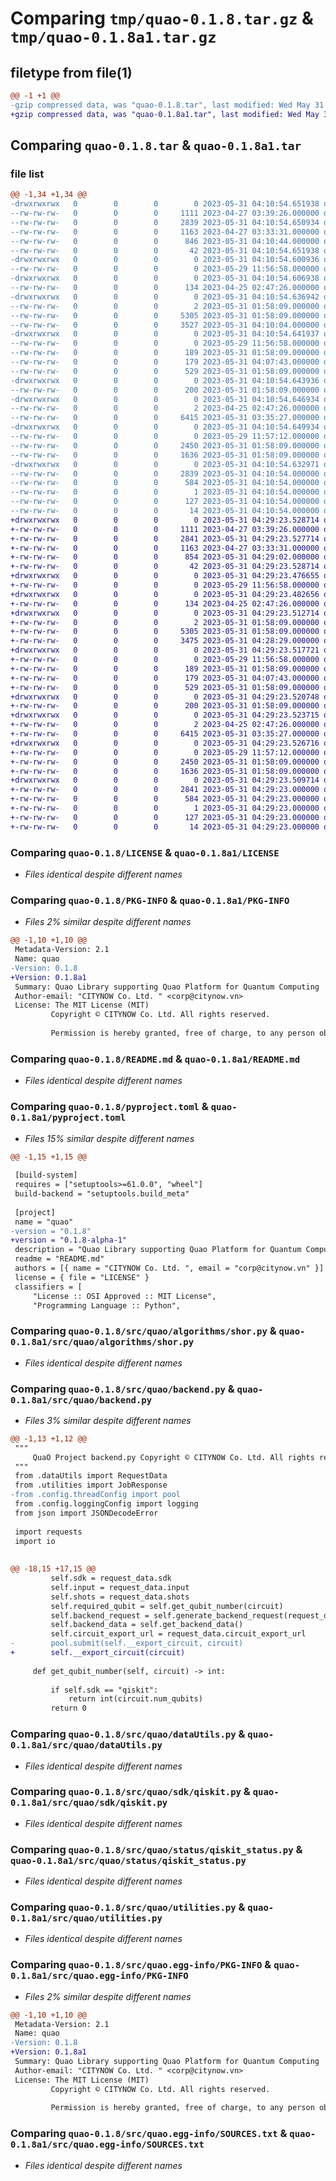 # Comparing `tmp/quao-0.1.8.tar.gz` & `tmp/quao-0.1.8a1.tar.gz`

## filetype from file(1)

```diff
@@ -1 +1 @@
-gzip compressed data, was "quao-0.1.8.tar", last modified: Wed May 31 04:10:54 2023, max compression
+gzip compressed data, was "quao-0.1.8a1.tar", last modified: Wed May 31 04:29:23 2023, max compression
```

## Comparing `quao-0.1.8.tar` & `quao-0.1.8a1.tar`

### file list

```diff
@@ -1,34 +1,34 @@
-drwxrwxrwx   0        0        0        0 2023-05-31 04:10:54.651938 quao-0.1.8/
--rw-rw-rw-   0        0        0     1111 2023-04-27 03:39:26.000000 quao-0.1.8/LICENSE
--rw-rw-rw-   0        0        0     2839 2023-05-31 04:10:54.650934 quao-0.1.8/PKG-INFO
--rw-rw-rw-   0        0        0     1163 2023-04-27 03:33:31.000000 quao-0.1.8/README.md
--rw-rw-rw-   0        0        0      846 2023-05-31 04:10:44.000000 quao-0.1.8/pyproject.toml
--rw-rw-rw-   0        0        0       42 2023-05-31 04:10:54.651938 quao-0.1.8/setup.cfg
-drwxrwxrwx   0        0        0        0 2023-05-31 04:10:54.600936 quao-0.1.8/src/
--rw-rw-rw-   0        0        0        0 2023-05-29 11:56:58.000000 quao-0.1.8/src/__init__.py
-drwxrwxrwx   0        0        0        0 2023-05-31 04:10:54.606938 quao-0.1.8/src/quao/
--rw-rw-rw-   0        0        0      134 2023-04-25 02:47:26.000000 quao-0.1.8/src/quao/__init__.py
-drwxrwxrwx   0        0        0        0 2023-05-31 04:10:54.636942 quao-0.1.8/src/quao/algorithms/
--rw-rw-rw-   0        0        0        2 2023-05-31 01:58:09.000000 quao-0.1.8/src/quao/algorithms/__init__.py
--rw-rw-rw-   0        0        0     5305 2023-05-31 01:58:09.000000 quao-0.1.8/src/quao/algorithms/shor.py
--rw-rw-rw-   0        0        0     3527 2023-05-31 04:10:04.000000 quao-0.1.8/src/quao/backend.py
-drwxrwxrwx   0        0        0        0 2023-05-31 04:10:54.641937 quao-0.1.8/src/quao/config/
--rw-rw-rw-   0        0        0        0 2023-05-29 11:56:58.000000 quao-0.1.8/src/quao/config/__init__.py
--rw-rw-rw-   0        0        0      189 2023-05-31 01:58:09.000000 quao-0.1.8/src/quao/config/loggingConfig.py
--rw-rw-rw-   0        0        0      179 2023-05-31 04:07:43.000000 quao-0.1.8/src/quao/config/threadConfig.py
--rw-rw-rw-   0        0        0      529 2023-05-31 01:58:09.000000 quao-0.1.8/src/quao/dataUtils.py
-drwxrwxrwx   0        0        0        0 2023-05-31 04:10:54.643936 quao-0.1.8/src/quao/enum/
--rw-rw-rw-   0        0        0      200 2023-05-31 01:58:09.000000 quao-0.1.8/src/quao/enum/providerType.py
-drwxrwxrwx   0        0        0        0 2023-05-31 04:10:54.646934 quao-0.1.8/src/quao/sdk/
--rw-rw-rw-   0        0        0        2 2023-04-25 02:47:26.000000 quao-0.1.8/src/quao/sdk/__init__.py
--rw-rw-rw-   0        0        0     6415 2023-05-31 03:35:27.000000 quao-0.1.8/src/quao/sdk/qiskit.py
-drwxrwxrwx   0        0        0        0 2023-05-31 04:10:54.649934 quao-0.1.8/src/quao/status/
--rw-rw-rw-   0        0        0        0 2023-05-29 11:57:12.000000 quao-0.1.8/src/quao/status/__init__.py
--rw-rw-rw-   0        0        0     2450 2023-05-31 01:58:09.000000 quao-0.1.8/src/quao/status/qiskit_status.py
--rw-rw-rw-   0        0        0     1636 2023-05-31 01:58:09.000000 quao-0.1.8/src/quao/utilities.py
-drwxrwxrwx   0        0        0        0 2023-05-31 04:10:54.632971 quao-0.1.8/src/quao.egg-info/
--rw-rw-rw-   0        0        0     2839 2023-05-31 04:10:54.000000 quao-0.1.8/src/quao.egg-info/PKG-INFO
--rw-rw-rw-   0        0        0      584 2023-05-31 04:10:54.000000 quao-0.1.8/src/quao.egg-info/SOURCES.txt
--rw-rw-rw-   0        0        0        1 2023-05-31 04:10:54.000000 quao-0.1.8/src/quao.egg-info/dependency_links.txt
--rw-rw-rw-   0        0        0      127 2023-05-31 04:10:54.000000 quao-0.1.8/src/quao.egg-info/requires.txt
--rw-rw-rw-   0        0        0       14 2023-05-31 04:10:54.000000 quao-0.1.8/src/quao.egg-info/top_level.txt
+drwxrwxrwx   0        0        0        0 2023-05-31 04:29:23.528714 quao-0.1.8a1/
+-rw-rw-rw-   0        0        0     1111 2023-04-27 03:39:26.000000 quao-0.1.8a1/LICENSE
+-rw-rw-rw-   0        0        0     2841 2023-05-31 04:29:23.527714 quao-0.1.8a1/PKG-INFO
+-rw-rw-rw-   0        0        0     1163 2023-04-27 03:33:31.000000 quao-0.1.8a1/README.md
+-rw-rw-rw-   0        0        0      854 2023-05-31 04:29:02.000000 quao-0.1.8a1/pyproject.toml
+-rw-rw-rw-   0        0        0       42 2023-05-31 04:29:23.528714 quao-0.1.8a1/setup.cfg
+drwxrwxrwx   0        0        0        0 2023-05-31 04:29:23.476655 quao-0.1.8a1/src/
+-rw-rw-rw-   0        0        0        0 2023-05-29 11:56:58.000000 quao-0.1.8a1/src/__init__.py
+drwxrwxrwx   0        0        0        0 2023-05-31 04:29:23.482656 quao-0.1.8a1/src/quao/
+-rw-rw-rw-   0        0        0      134 2023-04-25 02:47:26.000000 quao-0.1.8a1/src/quao/__init__.py
+drwxrwxrwx   0        0        0        0 2023-05-31 04:29:23.512714 quao-0.1.8a1/src/quao/algorithms/
+-rw-rw-rw-   0        0        0        2 2023-05-31 01:58:09.000000 quao-0.1.8a1/src/quao/algorithms/__init__.py
+-rw-rw-rw-   0        0        0     5305 2023-05-31 01:58:09.000000 quao-0.1.8a1/src/quao/algorithms/shor.py
+-rw-rw-rw-   0        0        0     3475 2023-05-31 04:28:29.000000 quao-0.1.8a1/src/quao/backend.py
+drwxrwxrwx   0        0        0        0 2023-05-31 04:29:23.517721 quao-0.1.8a1/src/quao/config/
+-rw-rw-rw-   0        0        0        0 2023-05-29 11:56:58.000000 quao-0.1.8a1/src/quao/config/__init__.py
+-rw-rw-rw-   0        0        0      189 2023-05-31 01:58:09.000000 quao-0.1.8a1/src/quao/config/loggingConfig.py
+-rw-rw-rw-   0        0        0      179 2023-05-31 04:07:43.000000 quao-0.1.8a1/src/quao/config/threadConfig.py
+-rw-rw-rw-   0        0        0      529 2023-05-31 01:58:09.000000 quao-0.1.8a1/src/quao/dataUtils.py
+drwxrwxrwx   0        0        0        0 2023-05-31 04:29:23.520748 quao-0.1.8a1/src/quao/enum/
+-rw-rw-rw-   0        0        0      200 2023-05-31 01:58:09.000000 quao-0.1.8a1/src/quao/enum/providerType.py
+drwxrwxrwx   0        0        0        0 2023-05-31 04:29:23.523715 quao-0.1.8a1/src/quao/sdk/
+-rw-rw-rw-   0        0        0        2 2023-04-25 02:47:26.000000 quao-0.1.8a1/src/quao/sdk/__init__.py
+-rw-rw-rw-   0        0        0     6415 2023-05-31 03:35:27.000000 quao-0.1.8a1/src/quao/sdk/qiskit.py
+drwxrwxrwx   0        0        0        0 2023-05-31 04:29:23.526716 quao-0.1.8a1/src/quao/status/
+-rw-rw-rw-   0        0        0        0 2023-05-29 11:57:12.000000 quao-0.1.8a1/src/quao/status/__init__.py
+-rw-rw-rw-   0        0        0     2450 2023-05-31 01:58:09.000000 quao-0.1.8a1/src/quao/status/qiskit_status.py
+-rw-rw-rw-   0        0        0     1636 2023-05-31 01:58:09.000000 quao-0.1.8a1/src/quao/utilities.py
+drwxrwxrwx   0        0        0        0 2023-05-31 04:29:23.509714 quao-0.1.8a1/src/quao.egg-info/
+-rw-rw-rw-   0        0        0     2841 2023-05-31 04:29:23.000000 quao-0.1.8a1/src/quao.egg-info/PKG-INFO
+-rw-rw-rw-   0        0        0      584 2023-05-31 04:29:23.000000 quao-0.1.8a1/src/quao.egg-info/SOURCES.txt
+-rw-rw-rw-   0        0        0        1 2023-05-31 04:29:23.000000 quao-0.1.8a1/src/quao.egg-info/dependency_links.txt
+-rw-rw-rw-   0        0        0      127 2023-05-31 04:29:23.000000 quao-0.1.8a1/src/quao.egg-info/requires.txt
+-rw-rw-rw-   0        0        0       14 2023-05-31 04:29:23.000000 quao-0.1.8a1/src/quao.egg-info/top_level.txt
```

### Comparing `quao-0.1.8/LICENSE` & `quao-0.1.8a1/LICENSE`

 * *Files identical despite different names*

### Comparing `quao-0.1.8/PKG-INFO` & `quao-0.1.8a1/PKG-INFO`

 * *Files 2% similar despite different names*

```diff
@@ -1,10 +1,10 @@
 Metadata-Version: 2.1
 Name: quao
-Version: 0.1.8
+Version: 0.1.8a1
 Summary: Quao Library supporting Quao Platform for Quantum Computing
 Author-email: "CITYNOW Co. Ltd. " <corp@citynow.vn>
 License: The MIT License (MIT)
         Copyright © CITYNOW Co. Ltd. All rights reserved.
         
         Permission is hereby granted, free of charge, to any person obtaining a copy of this software and associated documentation files (the “Software”), to deal in the Software without restriction, including without limitation the rights to use, copy, modify, merge, publish, distribute, sublicense, and/or sell copies of the Software, and to permit persons to whom the Software is furnished to do so, subject to the following conditions:
```

### Comparing `quao-0.1.8/README.md` & `quao-0.1.8a1/README.md`

 * *Files identical despite different names*

### Comparing `quao-0.1.8/pyproject.toml` & `quao-0.1.8a1/pyproject.toml`

 * *Files 15% similar despite different names*

```diff
@@ -1,15 +1,15 @@
 
 [build-system]
 requires = ["setuptools>=61.0.0", "wheel"]
 build-backend = "setuptools.build_meta"
 
 [project]
 name = "quao"
-version = "0.1.8"
+version = "0.1.8-alpha-1"
 description = "Quao Library supporting Quao Platform for Quantum Computing"
 readme = "README.md"
 authors = [{ name = "CITYNOW Co. Ltd. ", email = "corp@citynow.vn" }]
 license = { file = "LICENSE" }
 classifiers = [
     "License :: OSI Approved :: MIT License",
     "Programming Language :: Python",
```

### Comparing `quao-0.1.8/src/quao/algorithms/shor.py` & `quao-0.1.8a1/src/quao/algorithms/shor.py`

 * *Files identical despite different names*

### Comparing `quao-0.1.8/src/quao/backend.py` & `quao-0.1.8a1/src/quao/backend.py`

 * *Files 3% similar despite different names*

```diff
@@ -1,13 +1,12 @@
 """
     QuaO Project backend.py Copyright © CITYNOW Co. Ltd. All rights reserved.
 """
 from .dataUtils import RequestData
 from .utilities import JobResponse
-from .config.threadConfig import pool
 from .config.loggingConfig import logging
 from json import JSONDecodeError
 
 import requests
 import io
 
 
@@ -18,15 +17,15 @@
         self.sdk = request_data.sdk
         self.input = request_data.input
         self.shots = request_data.shots
         self.required_qubit = self.get_qubit_number(circuit)
         self.backend_request = self.generate_backend_request(request_data.device_id)
         self.backend_data = self.get_backend_data()
         self.circuit_export_url = request_data.circuit_export_url
-        pool.submit(self.__export_circuit, circuit)
+        self.__export_circuit(circuit)
 
     def get_qubit_number(self, circuit) -> int:
 
         if self.sdk == "qiskit":
             return int(circuit.num_qubits)
         return 0
```

### Comparing `quao-0.1.8/src/quao/dataUtils.py` & `quao-0.1.8a1/src/quao/dataUtils.py`

 * *Files identical despite different names*

### Comparing `quao-0.1.8/src/quao/sdk/qiskit.py` & `quao-0.1.8a1/src/quao/sdk/qiskit.py`

 * *Files identical despite different names*

### Comparing `quao-0.1.8/src/quao/status/qiskit_status.py` & `quao-0.1.8a1/src/quao/status/qiskit_status.py`

 * *Files identical despite different names*

### Comparing `quao-0.1.8/src/quao/utilities.py` & `quao-0.1.8a1/src/quao/utilities.py`

 * *Files identical despite different names*

### Comparing `quao-0.1.8/src/quao.egg-info/PKG-INFO` & `quao-0.1.8a1/src/quao.egg-info/PKG-INFO`

 * *Files 2% similar despite different names*

```diff
@@ -1,10 +1,10 @@
 Metadata-Version: 2.1
 Name: quao
-Version: 0.1.8
+Version: 0.1.8a1
 Summary: Quao Library supporting Quao Platform for Quantum Computing
 Author-email: "CITYNOW Co. Ltd. " <corp@citynow.vn>
 License: The MIT License (MIT)
         Copyright © CITYNOW Co. Ltd. All rights reserved.
         
         Permission is hereby granted, free of charge, to any person obtaining a copy of this software and associated documentation files (the “Software”), to deal in the Software without restriction, including without limitation the rights to use, copy, modify, merge, publish, distribute, sublicense, and/or sell copies of the Software, and to permit persons to whom the Software is furnished to do so, subject to the following conditions:
```

### Comparing `quao-0.1.8/src/quao.egg-info/SOURCES.txt` & `quao-0.1.8a1/src/quao.egg-info/SOURCES.txt`

 * *Files identical despite different names*

